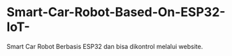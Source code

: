 # Smart-Car-Robot-Based-On-ESP32-IoT-
Smart Car Robot Berbasis ESP32 dan bisa dikontrol melalui website.
